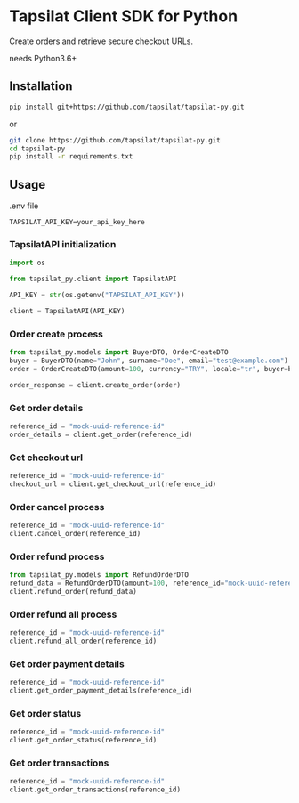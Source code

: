 # Tapsilat Client SDK for Python

Create orders and retrieve secure checkout URLs.

needs Python3.6+

## Installation
```bash
pip install git+https://github.com/tapsilat/tapsilat-py.git
```
or
```bash
git clone https://github.com/tapsilat/tapsilat-py.git
cd tapsilat-py
pip install -r requirements.txt
```


## Usage
.env file
```.env
TAPSILAT_API_KEY=your_api_key_here
```

### TapsilatAPI initialization
```python
import os

from tapsilat_py.client import TapsilatAPI

API_KEY = str(os.getenv("TAPSILAT_API_KEY"))

client = TapsilatAPI(API_KEY)
```

### Order create process
```python
from tapsilat_py.models import BuyerDTO, OrderCreateDTO
buyer = BuyerDTO(name="John", surname="Doe", email="test@example.com")
order = OrderCreateDTO(amount=100, currency="TRY", locale="tr", buyer=buyer)

order_response = client.create_order(order)
```
### Get order details
```python
reference_id = "mock-uuid-reference-id"
order_details = client.get_order(reference_id)
```
### Get checkout url
```python
reference_id = "mock-uuid-reference-id"
checkout_url = client.get_checkout_url(reference_id)
```
### Order cancel process
```python
reference_id = "mock-uuid-reference-id"
client.cancel_order(reference_id)
```
### Order refund process
```python
from tapsilat_py.models import RefundOrderDTO
refund_data = RefundOrderDTO(amount=100, reference_id="mock-uuid-reference-id")
client.refund_order(refund_data)
```
### Order refund all process
```python
reference_id = "mock-uuid-reference-id"
client.refund_all_order(reference_id)
```
### Get order payment details
```python
reference_id = "mock-uuid-reference-id"
client.get_order_payment_details(reference_id)
```
### Get order status
```python
reference_id = "mock-uuid-reference-id"
client.get_order_status(reference_id)
```
### Get order transactions
```python
reference_id = "mock-uuid-reference-id"
client.get_order_transactions(reference_id)
```
